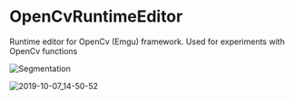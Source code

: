 # OpenCvRuntimeEditor

Runtime editor for OpenCv (Emgu) framework. Used for experiments with OpenCv functions

![Segmentation](https://github.com/Stridemann/OpenCvRuntimeEditor/assets/7633163/7c1392e4-30bc-41cc-9204-8077ead7683c)

![2019-10-07_14-50-52](https://github.com/Stridemann/OpenCvRuntimeEditor/assets/7633163/f7ca2c01-0dbb-4ea6-882d-aab739e4e86c)
